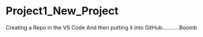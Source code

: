 # Project1_New_Project
Creating a Repo in the VS Code And then putting it into GitHub...........Boomb

